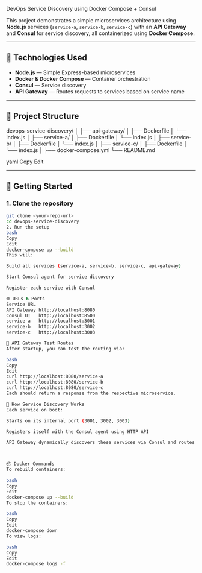  DevOps Service Discovery using Docker Compose + Consul

This project demonstrates a simple microservices architecture using **Node.js** services (`service-a`, `service-b`, `service-c`) with an **API Gateway** and **Consul** for service discovery, all containerized using **Docker Compose**.

---

## 🔧 Technologies Used

- **Node.js** — Simple Express-based microservices
- **Docker & Docker Compose** — Container orchestration
- **Consul** — Service discovery
- **API Gateway** — Routes requests to services based on service name

---

## 📁 Project Structure

devops-service-discovery/
│
├── api-gateway/
│ ├── Dockerfile
│ └── index.js
│
├── service-a/
│ ├── Dockerfile
│ └── index.js
│
├── service-b/
│ ├── Dockerfile
│ └── index.js
│
├── service-c/
│ ├── Dockerfile
│ └── index.js
│
├── docker-compose.yml
└── README.md

yaml
Copy
Edit

---

## 🚀 Getting Started

### 1. Clone the repository

```bash
git clone <your-repo-url>
cd devops-service-discovery
2. Run the setup
bash
Copy
Edit
docker-compose up --build
This will:

Build all services (service-a, service-b, service-c, api-gateway)

Start Consul agent for service discovery

Register each service with Consul

🌐 URLs & Ports
Service	URL
API Gateway	http://localhost:8080
Consul UI	http://localhost:8500
service-a	http://localhost:3001
service-b	http://localhost:3002
service-c	http://localhost:3003

📡 API Gateway Test Routes
After startup, you can test the routing via:

bash
Copy
Edit
curl http://localhost:8080/service-a
curl http://localhost:8080/service-b
curl http://localhost:8080/service-c
Each should return a response from the respective microservice.

🧠 How Service Discovery Works
Each service on boot:

Starts on its internal port (3001, 3002, 3003)

Registers itself with the Consul agent using HTTP API

API Gateway dynamically discovers these services via Consul and routes traffic accordingly



📦 Docker Commands
To rebuild containers:

bash
Copy
Edit
docker-compose up --build
To stop the containers:

bash
Copy
Edit
docker-compose down
To view logs:

bash
Copy
Edit
docker-compose logs -f
